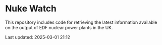 # Nuke Watch

This repository includes code for retrieving the latest information available on the output of EDF nuclear power plants in the UK.

Last updated: 2025-03-01 21:12